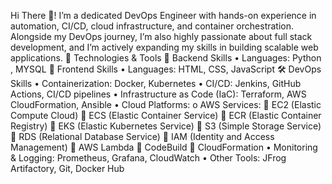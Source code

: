 Hi There 👋!
I’m a dedicated DevOps Engineer with hands-on experience in automation, CI/CD, cloud infrastructure, and container orchestration. Alongside my DevOps journey, I’m also highly passionate about full stack development, and I’m actively expanding my skills in building scalable web applications.
🔧 Technologies & Tools
🚀 Backend Skills
•	Languages: Python , MYSQL
🎨 Frontend Skills
•	Languages: HTML, CSS, JavaScript
🛠 DevOps Skills
•	Containerization: Docker, Kubernetes
•	CI/CD: Jenkins, GitHub Actions, CI/CD pipelines
•	Infrastructure as Code (IaC): Terraform, AWS CloudFormation, Ansible
•	Cloud Platforms:
o	AWS Services:
	EC2 (Elastic Compute Cloud)
	ECS (Elastic Container Service)
	ECR (Elastic Container Registry)
	EKS (Elastic Kubernetes Service)
	S3 (Simple Storage Service)
	RDS (Relational Database Service)
	IAM (Identity and Access Management)
	AWS Lambda
	CodeBuild
	CloudFormation
•	Monitoring & Logging: Prometheus, Grafana, CloudWatch
•	Other Tools: JFrog Artifactory, Git, Docker Hub

